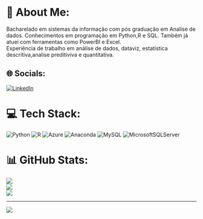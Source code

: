 # 💫 About Me:
Bacharelado em sistemas da informação com pós graduação em Analise de dados. 
Conhecimentos em programação em Python,R e SQL. Também já atuei com ferramentas como PowerBI e Excel.<br>Experiência de trabalho em análise de dados, dataviz, estatística descritiva,analise preditiviva e quantitativa.

## 🌐 Socials:
[![LinkedIn](https://img.shields.io/badge/LinkedIn-%230077B5.svg?logo=linkedin&logoColor=white)](https://linkedin.com/in/https://www.linkedin.com/in/alan-almeida-da-silva-andrade-84092763/) 

# 💻 Tech Stack:
![Python](https://img.shields.io/badge/python-3670A0?style=for-the-badge&logo=python&logoColor=ffdd54) ![R](https://img.shields.io/badge/r-%23276DC3.svg?style=for-the-badge&logo=r&logoColor=white) ![Azure](https://img.shields.io/badge/azure-%230072C6.svg?style=for-the-badge&logo=azure-devops&logoColor=white) ![Anaconda](https://img.shields.io/badge/Anaconda-%2344A833.svg?style=for-the-badge&logo=anaconda&logoColor=white) ![MySQL](https://img.shields.io/badge/mysql-%2300f.svg?style=for-the-badge&logo=mysql&logoColor=white) ![MicrosoftSQLServer](https://img.shields.io/badge/Microsoft%20SQL%20Sever-CC2927?style=for-the-badge&logo=microsoft%20sql%20server&logoColor=white)
# 📊 GitHub Stats:
![](https://github-readme-stats.vercel.app/api?username=Alan-DSA&theme=dark&hide_border=false&include_all_commits=true&count_private=true)<br/>
![](https://github-readme-streak-stats.herokuapp.com/?user=Alan-DSA&theme=dark&hide_border=false)<br/>
![](https://github-readme-stats.vercel.app/api/top-langs/?username=Alan-DSA&theme=dark&hide_border=false&include_all_commits=true&count_private=true&layout=compact)

---
[![](https://visitcount.itsvg.in/api?id=Alan-DSA&icon=0&color=0)](https://visitcount.itsvg.in)

<!-- Proudly created with GPRM ( https://gprm.itsvg.in ) -->
